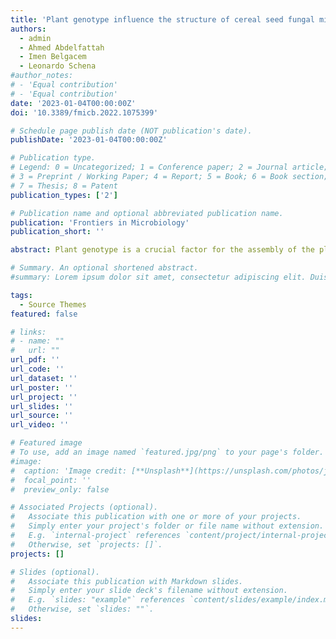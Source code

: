```yaml
---
title: 'Plant genotype influence the structure of cereal seed fungal microbiome'
authors:
  - admin
  - Ahmed Abdelfattah
  - Imen Belgacem
  - Leonardo Schena
#author_notes:
# - 'Equal contribution'
# - 'Equal contribution'
date: '2023-01-04T00:00:00Z'
doi: '10.3389/fmicb.2022.1075399'

# Schedule page publish date (NOT publication's date).
publishDate: '2023-01-04T00:00:00Z'

# Publication type.
# Legend: 0 = Uncategorized; 1 = Conference paper; 2 = Journal article;
# 3 = Preprint / Working Paper; 4 = Report; 5 = Book; 6 = Book section;
# 7 = Thesis; 8 = Patent
publication_types: ['2']

# Publication name and optional abbreviated publication name.
publication: 'Frontiers in Microbiology'
publication_short: ''

abstract: Plant genotype is a crucial factor for the assembly of the plant-associated microbial communities. However, we still know little about the variation of diversity and structure of plant microbiomes across host species and genotypes. Here, we used six species of cereals (Avena sativa, Hordeum vulgare, Secale cereale, Triticum aestivum, Triticum polonicum, and Triticum turgidum) to test whether the plant fungal microbiome varies across species, and whether plant species use different mechanisms for microbiome assembly focusing on the plant ears. Using ITS2 amplicon metagenomics, we found that host species influences the diversity and structure of the seed-associated fungal communities. Then, we tested whether plant genotype influences the structure of seed fungal communities across different cultivars of T. aestivum (Aristato, Bologna, Rosia, and Vernia) and T. turgidum (Capeiti, Cappelli, Mazzancoio, Trinakria, and Timilia). We found that cultivar influences the seed fungal microbiome in both species. We found that in T. aestivum the seed fungal microbiota is more influenced by stochastic processes, while in T. turgidum selection plays a major role. Collectively, our results contribute to fill the knowledge gap on the wheat seed microbiome assembly and, together with other studies, might contribute to understand how we can manipulate this process to improve agriculture sustainability.

# Summary. An optional shortened abstract.
#summary: Lorem ipsum dolor sit amet, consectetur adipiscing elit. Duis posuere tellus ac convallis placerat. Proin tincidunt magna sed ex sollicitudin condimentum.

tags:
  - Source Themes
featured: false

# links:
# - name: ""
#   url: ""
url_pdf: ''
url_code: ''
url_dataset: ''
url_poster: ''
url_project: ''
url_slides: ''
url_source: ''
url_video: ''

# Featured image
# To use, add an image named `featured.jpg/png` to your page's folder.
#image:
#  caption: 'Image credit: [**Unsplash**](https://unsplash.com/photos/jdD8gXaTZsc)'
#  focal_point: ''
#  preview_only: false

# Associated Projects (optional).
#   Associate this publication with one or more of your projects.
#   Simply enter your project's folder or file name without extension.
#   E.g. `internal-project` references `content/project/internal-project/index.md`.
#   Otherwise, set `projects: []`.
projects: []

# Slides (optional).
#   Associate this publication with Markdown slides.
#   Simply enter your slide deck's filename without extension.
#   E.g. `slides: "example"` references `content/slides/example/index.md`.
#   Otherwise, set `slides: ""`.
slides:
---
```

